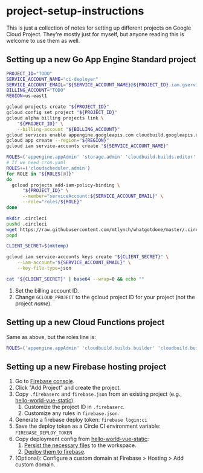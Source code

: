 # project-setup-instructions

This is just a collection of notes for setting up different projects on Google Cloud Project. They're mostly just for myself, but anyone reading this is welcome to use them as well.

## Setting up a new Go App Engine Standard project

```bash
PROJECT_ID="TODO"
SERVICE_ACCOUNT_NAME="ci-deployer"
SERVICE_ACCOUNT_EMAIL="${SERVICE_ACCOUNT_NAME}@${PROJECT_ID}.iam.gserviceaccount.com"
BILLING_ACCOUNT="TODO"
REGION=us-east1

gcloud projects create "${PROJECT_ID}"
gcloud config set project "${PROJECT_ID}"
gcloud alpha billing projects link \
    "${PROJECT_ID}" \
    --billing-account "${BILLING_ACCOUNT}"
gcloud services enable appengine.googleapis.com cloudbuild.googleapis.com
gcloud app create --region="${REGION}"
gcloud iam service-accounts create "${SERVICE_ACCOUNT_NAME}"

ROLES=('appengine.appAdmin' 'storage.admin' 'cloudbuild.builds.editor' 'iam.serviceAccountUser')
# If we need cron.yaml
ROLES+=('cloudscheduler.admin')
for ROLE in "${ROLES[@]}"
do
  gcloud projects add-iam-policy-binding \
      "${PROJECT_ID}" \
      --member="serviceAccount:${SERVICE_ACCOUNT_EMAIL}" \
      --role="roles/${ROLE}"
done

mkdir .circleci
pushd .circleci
wget https://raw.githubusercontent.com/mtlynch/whatgotdone/master/.circleci/config.yml
popd

CLIENT_SECRET=$(mktemp)

gcloud iam service-accounts keys create "${CLIENT_SECRET}" \
    --iam-account="${SERVICE_ACCOUNT_EMAIL}" \
    --key-file-type=json

cat "${CLIENT_SECRET}" | base64 --wrap=0 && echo ""
```

1. Set the billing account ID.
1. Change `GCLOUD_PROJECT` to the gcloud project ID for your project (not the project _name_).

## Setting up a new Cloud Functions project

Same as above, but the roles line is:

```bash
ROLES=('appengine.appAdmin' 'cloudbuild.builds.builder' 'cloudbuild.builds.editor' 'cloudfunctions.admin' 'iam.serviceAccountUser' 'run.invoker' 'storage.admin' 'storage.objectAdmin')
```

## Setting up a new Firebase hosting project

1. Go to [Firebase console](https://console.firebase.google.com/).
1. Click "Add Project" and create the project.
1. Copy `.firebaserc` and `firebase.json` from an existing project (e.g., [hello-world-vue-static](https://github.com/mtlynch/hello-world-vue-static)).
   1. Customize the project ID in `.firebaserc`.
   1. Customize any rules in `firebase.json`.
1. Generate a firebase deploy token: `firebase login:ci`
1. Save the deploy token as a Circle CI environment variable: `FIREBASE_DEPLOY_TOKEN`
1. Copy deployment config from [hello-world-vue-static](https://github.com/mtlynch/hello-world-vue-static):
   1. [Persist the necessary files](https://github.com/mtlynch/hello-world-vue-static/blob/5d13fcf35a53328c9078a867dbce9a96cc927598/.circleci/config.yml#L14-L19) to the workspace.
   1. [Deploy them to firebase](https://github.com/mtlynch/hello-world-vue-static/blob/5d13fcf35a53328c9078a867dbce9a96cc927598/.circleci/config.yml#L20-L32).
1. (Optional): Configure a custom domain at Firebase > Hosting > Add custom domain.

